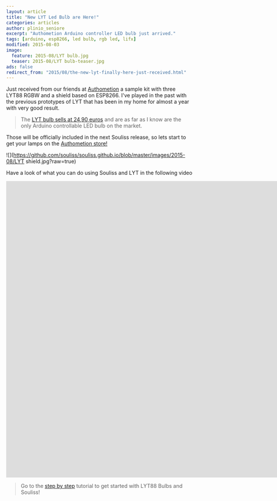 ```yaml
---
layout: article
title: "New LYT Led Bulb are Here!"
categories: articles
author: plinio_seniore
excerpt: "Authometion Arduino controller LED bulb just arrived."
tags: [arduino, esp8266, led bulb, rgb led, lifx]
modified: 2015-08-03
image:
  feature: 2015-08/LYT bulb.jpg
  teaser: 2015-08/LYT bulb-teaser.jpg
ads: false  
redirect_from: "2015/08/the-new-lyt-finally-here-just-received.html"
---
```


Just received from our friends at [Authometion](http://authometion.com/) a sample kit with three LYT88 RGBW and a shield based on ESP8266. I've played in the past with the previous prototypes of LYT that has been in my home for almost a year with very good result.

> The [LYT bulb sells at 24,90 euros](http://authometion.com/shop/it/home/2-lampadina-lyt-9w-rgbw-e27.html) and are as far as I know are the only Arduino controllable LED bulb on the market.

Those will be officially included in the next Souliss release, so lets start to get your lamps on the [Authometion store!](http://authometion.com/shop/it/)

![](https://github.com/souliss/souliss.github.io/blob/master/images/2015-08/LYT shield.jpg?raw=true)

Have a look of what you can do using Souliss and LYT in the following video

<iframe width="1600" height="800" src="https://www.youtube.com/embed/j4_wvbMCjWo" frameborder="0" allowfullscreen></iframe>

> Go to the [step by step](http://souliss.github.io/media/diy-your-philips-hue-led-bulb/) tutorial to get started with LYT88 Bulbs and Souliss!